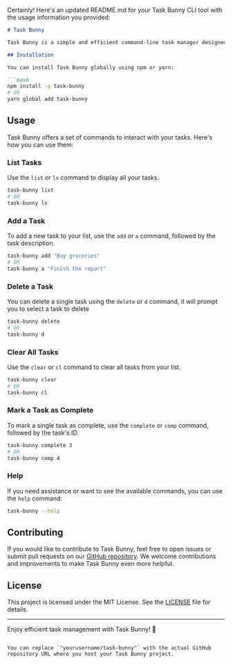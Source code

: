 Certainly! Here's an updated README.md for your Task Bunny CLI tool with the usage information you provided:

```markdown
# Task Bunny

Task Bunny is a simple and efficient command-line task manager designed to help you keep track of your to-do lists and tasks directly from your terminal. It provides a straightforward interface with essential commands for managing your tasks.

## Installation

You can install Task Bunny globally using npm or yarn:

```bash
npm install -g task-bunny
# OR
yarn global add task-bunny
```

## Usage

Task Bunny offers a set of commands to interact with your tasks. Here's how you can use them:

### List Tasks

Use the `list` or `ls` command to display all your tasks.

```bash
task-bunny list
# OR
task-bunny ls
```

### Add a Task

To add a new task to your list, use the `add` or `a` command, followed by the task description.

```bash
task-bunny add "Buy groceries"
# OR
task-bunny a "Finish the report"
```

### Delete a Task

You can delete a single task using the `delete` or `d` command, it will prompt you to select a task to delete

```bash
task-bunny delete 
# OR
task-bunny d 
```

### Clear All Tasks

Use the `clear` or `cl` command to clear all tasks from your list.

```bash
task-bunny clear
# OR
task-bunny cl
```

### Mark a Task as Complete

To mark a single task as complete, use the `complete` or `comp` command, followed by the task's ID.

```bash
task-bunny complete 3
# OR
task-bunny comp 4
```

### Help

If you need assistance or want to see the available commands, you can use the `help` command:

```bash
task-bunny --help
```

## Contributing

If you would like to contribute to Task Bunny, feel free to open issues or submit pull requests on our [GitHub repository](https://github.com/yourusername/task-bunny). We welcome contributions and improvements to make Task Bunny even more helpful.

## License

This project is licensed under the MIT License. See the [LICENSE](LICENSE) file for details.

---

Enjoy efficient task management with Task Bunny! 🐰
```

You can replace `"yourusername/task-bunny"` with the actual GitHub repository URL where you host your Task Bunny project.
